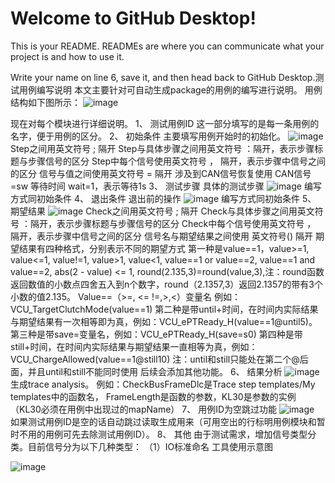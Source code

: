 # Welcome to GitHub Desktop!

This is your README. READMEs are where you can communicate what your project is and how to use it.

Write your name on line 6, save it, and then head back to GitHub Desktop.测试用例编写说明
本文主要针对可自动生成package的用例的编写进行说明。
用例结构如下图所示：
 ![image](https://user-images.githubusercontent.com/51228521/112479626-30f42800-8db0-11eb-9104-dacad088d735.png)

现在对每个模块进行详细说明。
1、	测试用例ID
这一部分填写的是每一条用例的名字，便于用例的区分。
2、	初始条件
主要填写用例开始时的初始化。
![image](https://user-images.githubusercontent.com/51228521/112479657-381b3600-8db0-11eb-9c52-df29a1ea3bf0.png)
Step之间用英文符号 ; 隔开
Step与具体步骤之间用英文符号  ：隔开，表示步骤标题与步骤信号的区分
Step中每个信号使用英文符号 ， 隔开，表示步骤中信号之间的区分
信号与值之间使用英文符号 = 隔开
涉及到CAN信号恢复使用  CAN信号=sw
等待时间 wait=1，表示等待1s
3、	测试步骤
具体的测试步骤
![image](https://user-images.githubusercontent.com/51228521/112479685-3f424400-8db0-11eb-8d69-2ab60a0c4c89.png)
编写方式同初始条件
4、	退出条件
退出前的操作
![image](https://user-images.githubusercontent.com/51228521/112479717-46695200-8db0-11eb-9c6e-ac190470457e.png)
编写方式同初始条件
5、	期望结果
![image](https://user-images.githubusercontent.com/51228521/112479748-4c5f3300-8db0-11eb-8b02-e32d3083e67f.png)
Check之间用英文符号 ; 隔开
Check与具体步骤之间用英文符号  ：隔开，表示步骤标题与步骤信号的区分
Check中每个信号使用英文符号 ， 隔开，表示步骤中信号之间的区分
信号名与期望结果之间使用 英文符号() 隔开
期望结果有四种格式，分别表示不同的期望方式
第一种是value==1，value>=1, value<=1, value!=1, value>1, value<1, value==1 or value==2, value==1 and value==2, abs(2 - value) <= 1,
round(2.135,3)=round(value,3),注：round函数返回数值的小数点四舍五入到n个数字，round（2.1357,3）返回2.1357的带有3个小数的值2.135。
Value==（>=, <= !=,>,<）变量名
例如：VCU_TargetClutchMode(value==1)
第二种是带until+时间，在时间内实际结果与期望结果有一次相等即为真，例如：VCU_ePTReady_H(value==1@until5)。
第三种是带save=变量名，例如：VCU_ePTReady_H(save=s0)
第四种是带still+时间，在时间内实际结果与期望结果一直相等为真，例如：VCU_ChargeAllowed(value==1@still10)
注：until和still只能处在第二个@后面，并且until和still不能同时使用
后续会添加其他功能。
6、	结果分析
![image](https://user-images.githubusercontent.com/51228521/112479790-541ed780-8db0-11eb-896c-a7d353b69a56.png)
生成trace analysis。
例如：CheckBusFrameDlc是Trace step templates/My templates中的函数名，
FrameLength是函数的参数，KL30是参数的实例（KL30必须在用例中出现过的mapName）
7、	用例ID为空跳过功能
![image](https://user-images.githubusercontent.com/51228521/112479828-5b45e580-8db0-11eb-9aa5-219add7598ba.png)
如果测试用例ID是空的话自动跳过读取生成用来（可用空出的行标明用例模块和暂时不用的用例可先去除测试用例ID）。
8、	其他
由于测试需求，增加信号类型分类。目前信号分为以下几种类型：
（1）IO标准命名
工具使用示意图
  
![image](https://user-images.githubusercontent.com/51228521/112479871-6731a780-8db0-11eb-94ed-d8c97a87a76b.png)
